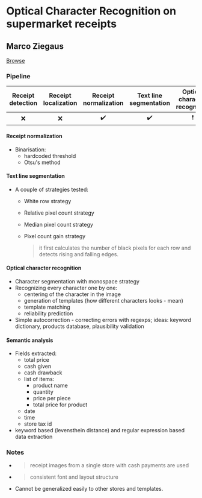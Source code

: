# Optical Character Recognition on supermarket receipts

## Marco Ziegaus

[Browse](https://www.fim.uni-passau.de/fileadmin/dokumente/fakultaeten/fim/lehrstuhl/sauer/geyer/BA_MA_Arbeiten/BA-ZiegausMarco-201607.pdf)

### Pipeline

| Receipt detection | Receipt localization | Receipt normalization | Text line segmentation | Optical character recognition | Semantic analysis |
|:-----------------:|:--------------------:|:---------------------:|:----------------------:|:-----------------------------:|:-----------------:|
| ❌                 | ❌                    | ✔️                    | ✔️                     | ❗                             | ✔️                |

#### Receipt normalization

* Binarisation:
  * hardcoded threshold
  * Otsu's method

#### Text line segmentation

* A couple of strategies tested:
  
  * White row strategy
  
  * Relative pixel count strategy
  
  * Median pixel count strategy
  
  * Pixel count gain strategy
    
    > it first calculates the number of black pixels for each row and detects rising and falling edges.

#### Optical character recognition

- Character segmentation with monospace strategy
- Recognizing every character one by one:
  - centering of the character in the image
  - generation of templates (how different characters looks - mean)
  - template matching
  - reliability prediction
- Simple autocorrection - correcting errors with regexps; ideas: keyword dictionary, products database, plausibility validation

#### Semantic analysis

- Fields extracted:
  - total price
  - cash given
  - cash drawback
  - list of items:
    - product name
    - quantity
    - price per piece
    - total price for product
  - date
  - time
  - store tax id
- keyword based (levensthein distance) and regular expression based data extraction

### Notes

* > receipt images from a single store with cash payments are used
* > consistent font and layout structure
* Cannot be generalized easily to other stores and templates.
